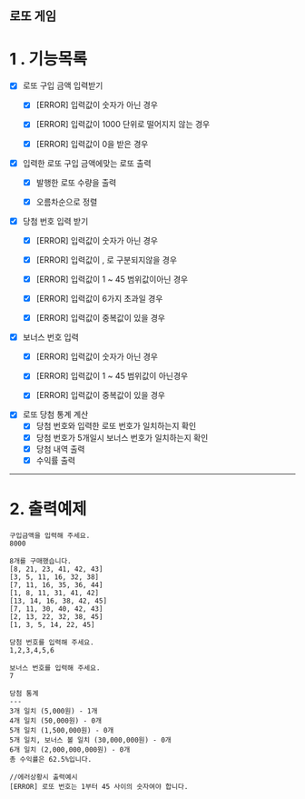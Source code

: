 ## 로또 게임


# 1 . 기능목록

 - [x] 로또 구입 금액 입력받기
   - [x]  [ERROR] 입력값이 숫자가 아닌 경우
   - [x]  [ERROR] 입력값이 1000 단위로 떨어지지 않는 경우
   - [x]  [ERROR] 입력값이 0을 받은 경우

    
- [x] 입력한 로또 구입 금액에맞는 로또 출력
  - [x] 발행한 로또 수량을 출력
  - [x] 오름차순으로 정렬


- [x] 당첨 번호 입력 받기
    - [x]  [ERROR] 입력값이 숫자가 아닌 경우
    - [x]  [ERROR] 입력값이 , 로 구분되지않을 경우
    - [x]  [ERROR] 입력값이 1 ~ 45 범위값이아닌 경우
    - [x]  [ERROR] 입력값이 6가지 초과일 경우
    - [x]  [ERROR] 입력값이 중복값이 있을 경우


- [x]  보너스 번호 입력
    - [x]  [ERROR] 입력값이 숫자가 아닌 경우
    - [x]  [ERROR] 입력값이 1 ~ 45 범위값이 아닌경우
    - [x]  [ERROR] 입력값이 중복값이 있을 경우


- [x]  로또 당첨 통계 계산
   - [x] 당첨 번호와 입력한 로또 번호가 일치하는지 확인
   - [x] 당첨 번호가 5개일시 보너스 번호가 일치하는지 확인
   - [x] 당첨 내역 출력
   - [x] 수익률 출력

<hr>
    

# 2. 출력예제

```
구입금액을 입력해 주세요.
8000

8개를 구매했습니다.
[8, 21, 23, 41, 42, 43] 
[3, 5, 11, 16, 32, 38] 
[7, 11, 16, 35, 36, 44] 
[1, 8, 11, 31, 41, 42] 
[13, 14, 16, 38, 42, 45] 
[7, 11, 30, 40, 42, 43] 
[2, 13, 22, 32, 38, 45] 
[1, 3, 5, 14, 22, 45]

당첨 번호를 입력해 주세요.
1,2,3,4,5,6

보너스 번호를 입력해 주세요.
7

당첨 통계
---
3개 일치 (5,000원) - 1개
4개 일치 (50,000원) - 0개
5개 일치 (1,500,000원) - 0개
5개 일치, 보너스 볼 일치 (30,000,000원) - 0개
6개 일치 (2,000,000,000원) - 0개
총 수익률은 62.5%입니다.

//에러상황시 출력예시
[ERROR] 로또 번호는 1부터 45 사이의 숫자여야 합니다.

```


 

   


